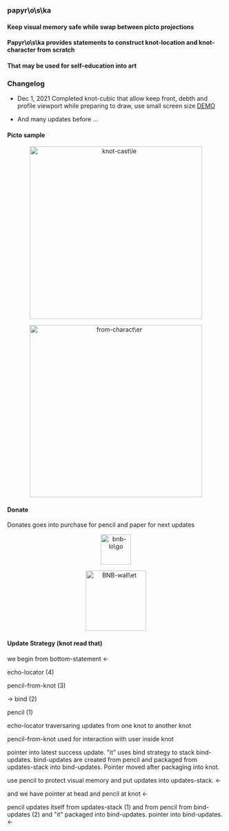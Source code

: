 ### papyr\o\s\ka

#### Keep visual memory safe while swap between picto projections

#### Papyr\o\s\ka provides statements to construct knot-location and knot-character from scratch
#### That may be used for self-education into art


### Changelog

* Dec 1, 2021 Completed knot-cubic that allow keep front, debth and profile viewport while preparing to draw, use small screen size [DEMO](https://dguard.github.io/vertical-bounce-handler-at-terra-knot-from-bottom-statement-from-locate-statement-picto-viewported/)

* And many updates before ...

#### Picto sample

<p align="center">
  <img src="https://dguard.github.io/papyroska-jan-8/core-lib/captures/from-knot-castle-sample.png" width="400" alt="knot-cast\le" />
</p>

<p align="center">
  <img src="https://dguard.github.io/papyroska-jan-8/core-lib/captures/from-character.png" width="400" alt="from-charact\er" />
</p>

#### Donate

Donates goes into purchase for pencil and paper for next updates

<p align="center">
  <img src="https://dguard.github.io/papyroska-jan-8/core-lib/captures/BNB-logo.png" width="70" alt="bnb-lo\go" />
</p>

<p align="center">
  <img src="https://dguard.github.io/papyroska-jan-8/core-lib/captures/BNB-wallet.png" width="140" alt="BNB-wall\et" />
</p>

#### Update Strategy (knot read that)

we begin from bottom-statement <-

echo-locator (4)

pencil-from-knot (3)

-> bind (2)

pencil (1)

echo-locator traversaring updates from one knot to another knot

pencil-from-knot used for interaction with user inside knot

pointer into latest success update. "it" uses bind strategy to stack bind-updates. bind-updates are created from pencil and packaged from updates-stack into bind-updates. Pointer moved after packaging into knot.

use pencil to protect visual memory and put updates into updates-stack. <-

and we have pointer at head and pencil at knot <-

pencil updates itself from updates-stack (1) and from pencil from bind-updates (2) and "it" packaged into bind-updates. pointer into bind-updates. <-

